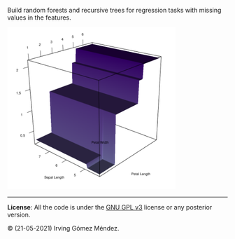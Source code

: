Build random forests and recursive trees for regression tasks with missing values in the features.

<img src="examples/images/usual_iris_tree.png" width="384">

---

**License**: All the code is under the [GNU GPL v3](https://www.gnu.org/licenses/gpl.html) license or any posterior version.

:copyright: (21-05-2021) Irving Gómez Méndez.
